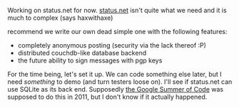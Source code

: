 Working on status.net for now. [status.net](http://status.net) isn't
quite what we need and it is much to complex (says haxwithaxe)

recommend we write our own dead simple one with the following features:

- completely anonymous posting (security via the lack thereof :P)
- distributed couchdb-like database backend
- the future ability to sign messages with pgp keys

For the time being, let's set it up. We can code something else later,
but I need *something* to demo (and turn testers loose on). I'll see if
status.net can use SQLite as its back end. Supposedly [the Google Summer
of
Code](http://status.net/wiki/Google_Summer_of_Code_2011#RDBMS_backend)
was supposed to do this in 2011, but I don't know if it actually
happened.